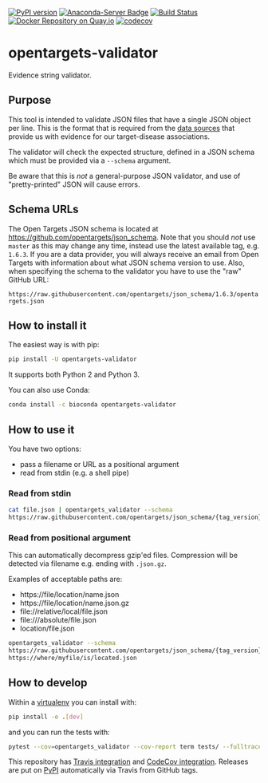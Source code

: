 [![PyPI version](https://badge.fury.io/py/opentargets-validator.svg)](https://badge.fury.io/py/opentargets-validator)
[![Anaconda-Server Badge](https://anaconda.org/bioconda/opentargets-validator/badges/version.svg)](https://anaconda.org/bioconda/opentargets-validator)
[![Build Status](https://travis-ci.org/opentargets/validator.svg?branch=master)](https://travis-ci.org/opentargets/validator)
[![Docker Repository on Quay.io](https://quay.io/repository/opentargets/validator/status "Docker Repository on Quay.io")](https://quay.io/repository/opentargets/validator)
[![codecov](https://codecov.io/gh/opentargets/validator/branch/master/graph/badge.svg)](https://codecov.io/gh/opentargets/validator)

# opentargets-validator

Evidence string validator.

## Purpose

This tool is intended to validate JSON files that have a single JSON object per line. This is the format that is required from the [data sources](https://docs.targetvalidation.org/data-sources/data-sources) that provide us with evidence for our target-disease associations. 

The validator will check the expected structure, defined in a JSON schema which must be provided via a `--schema` argument. 

Be aware that this is *not* a general-purpose JSON validator, and use of "pretty-printed" JSON will cause errors. 

## Schema URLs
The Open Targets JSON schema is located at https://github.com/opentargets/json_schema. Note that you should *not* use `master` as this may change any time, instead use the latest available tag, e.g. `1.6.3`. If you are a data provider, you will always receive an email from Open Targets with information about what JSON schema version to use. Also, when specifying the schema to the validator you have to use the "raw" GitHub URL:

`https://raw.githubusercontent.com/opentargets/json_schema/1.6.3/opentargets.json`

## How to install it

The easiest way is with pip:

```sh
pip install -U opentargets-validator
```

It supports both Python 2 and Python 3.

You can also use Conda:

```sh
conda install -c bioconda opentargets-validator
```

## How to use it

You have two options:
- pass a filename or URL as a positional argument
- read from stdin (e.g. a shell pipe)

### Read from stdin

```sh
cat file.json | opentargets_validator --schema
https://raw.githubusercontent.com/opentargets/json_schema/{tag_version}/schemas/disease_target_evidence.json
```

### Read from positional argument

This can automatically decompress gzip'ed files. Compression will be detected via filename e.g. ending with `.json.gz`.

Examples of acceptable paths are:
- https://file/location/name.json
- https://file/location/name.json.gz
- file://relative/local/file.json
- file:///absolute/file.json
- location/file.json

```sh
opentargets_validator --schema 
https://raw.githubusercontent.com/opentargets/json_schema/{tag_version}/schemas/disease_target_evidence.json
https://where/myfile/is/located.json
```

## How to develop 

Within a [virtualenv](https://virtualenv.pypa.io/en/latest/) you can install with:

```sh
pip install -e .[dev]
```

and you can run the tests with:

```sh
pytest --cov=opentargets_validator --cov-report term tests/ --fulltrace
```

This repository has [Travis integration](https://travis-ci.com/opentargets/validator) and [CodeCov integration](https://codecov.io/gh/opentargets/validator). Releases are put on [PyPI](https://pypi.org/project/opentargets-validator) automatically via Travis from GitHub tags.
